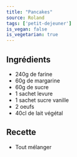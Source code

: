 ```yaml
---
title: "Pancakes"
source: Roland
tags: ['petit-dejeuner']
is_vegan: false
is_vegetarian: true
---
```


## Ingrédients

- 240g de farine
- 60g de margarine
- 60g de sucre
- 1 sachet levure
- 1 sachet sucre vanille
- 2 oeufs
- 40cl de lait végétal

## Recette

- Tout mélanger

